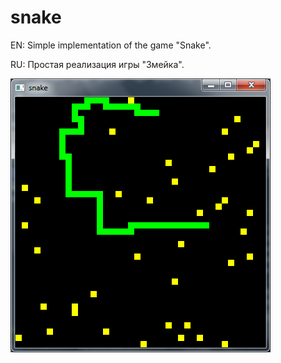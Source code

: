 snake
===========

EN: Simple implementation of the game "Snake".

RU: Простая реализация игры "Змейка".


![](https://raw.githubusercontent.com/gil9red/snake/master/screenshot.png)